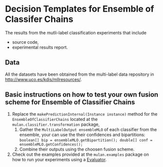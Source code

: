 # Decision Templates for Ensemble of Classifer Chains
The results from the mutli-label classification experiments that include

- source code,
- experimental results report.

## Data

All the datasets have been obtained from the multi-label data repository in http://www.uco.es/kdis/mllresources/.

## Basic instructions on how to test your own fusion scheme for Ensemble of Classifier Chains

1. Replace the ```makePredictionInternal(Instance instance)``` method for the ```EnsembleOfClassifierChains``` located at the ```mulan.classifier.transformation``` package,
	1.  Gather the ```MultiLabelOutput ensembleMLO``` of each classifier from the ensemble, your can use the their confidences and bipartitions:
		    ```boolean[] bip = ensembleMLO.getBipartition();
            double[] conf = ensembleMLO.getConfidences();```
	1.  Combine their outputs using the choosen fusion scheme.
1. Check out the examples provided at the ```mulan.examples``` package on how to run your experiments using a [Evaluator](http://mulan.sourceforge.net/doc/mulan/evaluation/Evaluator.html "Evaluator").